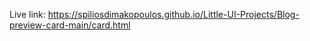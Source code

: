 Live link: https://spiliosdimakopoulos.github.io/Little-UI-Projects/Blog-preview-card-main/card.html
